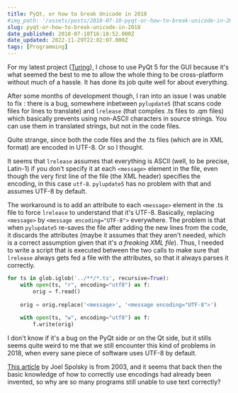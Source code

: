 ```yaml
---
title: PyQt, or how to break Unicode in 2018
#img_path: '/assets/posts/2018-07-10-pyqt-or-how-to-break-unicode-in-2018/'
slug: pyqt-or-how-to-break-unicode-in-2018
date_published: 2018-07-10T16:18:52.000Z
date_updated: 2022-11-29T22:02:07.000Z
tags: [Programming]
---
```


For my latest project ([Turing](https://github.com/TuringApp/Turing)), I chose to use PyQt 5 for the GUI because it's what seemed the best to me to allow the whole thing to be cross-platform without much of a hassle. It has done its job quite well for about everything.

After some months of development though, I ran into an issue I was unable to fix : there is a bug, somewhere inbetween `pylupdate5` (that scans code files for lines to translate) and `lrelease` (that compiles .ts files to .qm files) which basically prevents using non-ASCII characters in source strings. You can use them in translated strings, but not in the code files.

Quite strange, since both the code files and the .ts files (which are in XML format) are encoded in UTF-8. Or so I thought.

It seems that `lrelease` assumes that everything is ASCII (well, to be precise, Latin-1) if you don't specify it at each `<message>` element in the file, even though the very first line of the file (the XML header) specifies the encoding, in this case `utf-8`. `pylupdate5` has no problem with that and assumes UTF-8 by default.

The workaround is to add an attribute to each `<message>` element in the .ts file to force `lrelease` to understand that it's UTF-8. Basically, replacing `<message>` by `<message encoding="UTF-8">` everywhere. The problem is that when `pylupdate5` re-saves the file after adding the new lines from the code, it discards the attributes (maybe it assumes that they aren't needed, which is a correct assumption given that it's _a freaking XML file_). Thus, I needed to write a script that is executed between the two calls to make sure that `lrelease` always gets fed a file with the attributes, so that it always parses it correctly.

```python
for ts in glob.iglob('../**/*.ts', recursive=True):
    with open(ts, "r", encoding="utf8") as f:
        orig = f.read()
        
    orig = orig.replace('<message>', '<message encoding="UTF-8">')
    
    with open(ts, "w", encoding="utf8") as f:
        f.write(orig)
```

I don't know if it's a bug on the PyQt side or on the Qt side, but it stills seems quite weird to me that we still encounter this kind of problems in 2018, when every sane piece of software uses UTF-8 by default.

[This article](https://www.joelonsoftware.com/2003/10/08/the-absolute-minimum-every-software-developer-absolutely-positively-must-know-about-unicode-and-character-sets-no-excuses/) by Joel Spolsky is from 2003, and it seems that back then the basic knowledge of how to correctly use encodings had already been invented, so why are so many programs still unable to use text correctly?

